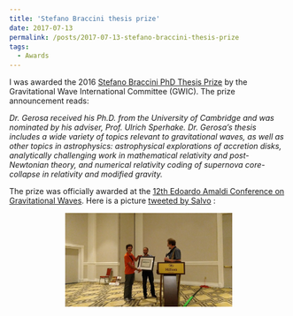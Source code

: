 ```yaml
---
title: 'Stefano Braccini thesis prize'
date: 2017-07-13
permalink: /posts/2017-07-13-stefano-braccini-thesis-prize
tags:
  - Awards
---
```


I was awarded the 2016 [Stefano Braccini PhD Thesis Prize](<https://gwic.ligo.org/thesisprize/2016/>) by the Gravitational Wave International Committee (GWIC). The prize announcement reads:

_Dr. Gerosa received his Ph.D. from the University of Cambridge and was nominated by his adviser, Prof. Ulrich Sperhake. Dr. Gerosa’s thesis includes a wide variety of topics relevant to gravitational waves, as well as other topics in astrophysics: astrophysical explorations of accretion disks, analytically challenging work in mathematical relativity and post-Newtonian theory, and numerical relativity coding of supernova core-collapse in relativity and modified gravity._

The prize was officially awarded at the [12th Edoardo Amaldi Conference on Gravitational Waves](https://web.archive.org/web/20180124014028/http://www.amaldi12.org/). Here is a picture [tweeted by Salvo](<https://twitter.com/sasomao>) :

<p style="text-align: center;">
  <img src="/images/braccini_prize.jpg" alt="Braccini Prize" style="max-width: 60%; height: auto;" />
</p>